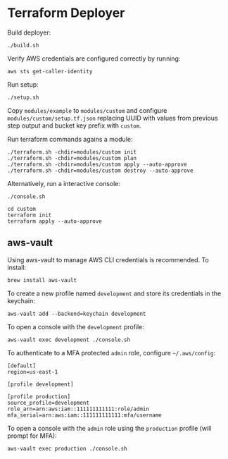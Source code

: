 # Terraform Deployer

Build deployer:

```
./build.sh
```

Verify AWS credentials are configured correctly by running:

```
aws sts get-caller-identity
```

Run setup:

```
./setup.sh
```

Copy `modules/example` to `modules/custom` and configure `modules/custom/setup.tf.json` replacing UUID with values from previous step output and bucket key prefix with `custom`.

Run terraform commands agains a module:

```
./terraform.sh -chdir=modules/custom init
./terraform.sh -chdir=modules/custom plan
./terraform.sh -chdir=modules/custom apply --auto-approve
./terraform.sh -chdir=modules/custom destroy --auto-approve
```

Alternatively, run a interactive console:

```
./console.sh
```

```
cd custom
terraform init
terraform apply --auto-approve
```

## aws-vault

Using aws-vault to manage AWS CLI credentials is recommended. To install:

```
brew install aws-vault
```

To create a new profile named `development` and store its credentials in the keychain:

```
aws-vault add --backend=keychain development
```

To open a console with the `development` profile:

```
aws-vault exec development ./console.sh
```

To authenticate to a MFA protected `admin` role, configure `~/.aws/config`:

```
[default]
region=us-east-1

[profile development]

[profile production]
source_profile=development
role_arn=arn:aws:iam::111111111111:role/admin
mfa_serial=arn:aws:iam::111111111111:mfa/username
```

To open a console with the `admin` role using the `production` profile (will prompt for MFA):

```
aws-vault exec production ./console.sh
```
